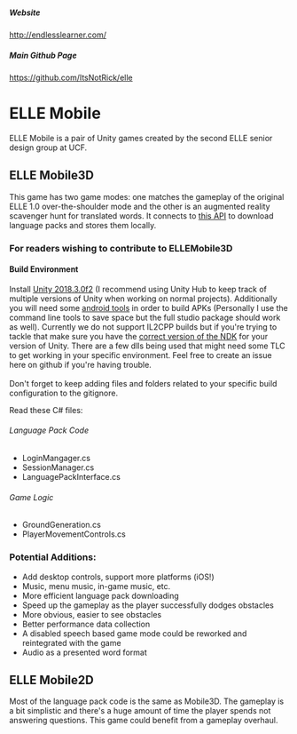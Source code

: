 ##### Website
http://endlesslearner.com/
##### Main Github Page
https://github.com/ItsNotRick/elle

# ELLE Mobile
ELLE Mobile is a pair of Unity games created by the second ELLE senior design group at UCF.


## ELLE Mobile3D
This game has two game modes: one matches the gameplay of the original ELLE 1.0 over-the-shoulder mode and the other is an augmented reality scavenger hunt for translated words. It connects to [this API](https://github.com/ItsNotRick/elle-web-service) to download language packs and stores them locally.

### For readers wishing to contribute to ELLEMobile3D
#### Build Environment
Install [Unity  2018.3.0f2](https://store.unity.com/download) (I recommend using Unity Hub to keep track of multiple versions of Unity when working on normal projects). Additionally you will need some [android tools](https://developer.android.com/studio) in order to build APKs (Personally I use the command line tools to save space but the full studio package should work as well). Currently we do not support IL2CPP builds but if you're trying to tackle that make sure you have the [correct version of the NDK](https://developer.android.com/ndk/downloads/revision_history) for your version of Unity. There are a few dlls being used that might need some TLC to get working in your specific environment. Feel free to create an issue here on github if you're having trouble.\
\
Don't forget to keep adding files and folders related to your specific build configuration to the gitignore.

Read these C# files:
###### Language Pack Code
* LoginMangager.cs
* SessionManager.cs
* LanguagePackInterface.cs
###### Game Logic
* GroundGeneration.cs
* PlayerMovementControls.cs
### Potential Additions:
* Add desktop controls, support more platforms (iOS!)
* Music, menu music, in-game music, etc.
* More efficient language pack downloading
* Speed up the gameplay as the player successfully dodges obstacles
* More obvious, easier to see obstacles
* Better performance data collection
* A disabled speech based game mode could be reworked and reintegrated with the game
* Audio as a presented word format

## ELLE Mobile2D
Most of the language pack code is the same as Mobile3D. The gameplay is a bit simplistic and there's a huge amount of time the player spends not answering questions. This game could benefit from a gameplay overhaul.
